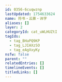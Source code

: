 ```yaml
---
id: 0356-6cuqwznp
lastUpdated: 1754633624
name: 符书・云篆・讳字
aliases: []
layer: 2
categoryId: cat_uWLHUZtI
tagIds:
  - tag_BHaPQ9KP
  - tag_LJIAXzSO
  - tag_eAgXxyKy
nsfw: false
parent: ""
relatedEntries: []
timelineEvents: []
titledLinks: []
---
```


